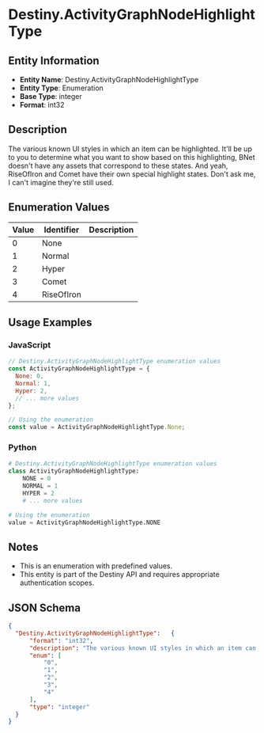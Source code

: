 # Destiny.ActivityGraphNodeHighlightType

## Entity Information
- **Entity Name**: Destiny.ActivityGraphNodeHighlightType
- **Entity Type**: Enumeration
- **Base Type**: integer
- **Format**: int32

## Description
The various known UI styles in which an item can be highlighted. It'll be up to you to determine what you want to show based on this highlighting, BNet doesn't have any assets that correspond to these states. And yeah, RiseOfIron and Comet have their own special highlight states. Don't ask me, I can't imagine they're still used.

## Enumeration Values

| Value | Identifier | Description |
|-------|------------|-------------|
| 0 | None |  |
| 1 | Normal |  |
| 2 | Hyper |  |
| 3 | Comet |  |
| 4 | RiseOfIron |  |

## Usage Examples

### JavaScript
```javascript
// Destiny.ActivityGraphNodeHighlightType enumeration values
const ActivityGraphNodeHighlightType = {
  None: 0,
  Normal: 1,
  Hyper: 2,
  // ... more values
};

// Using the enumeration
const value = ActivityGraphNodeHighlightType.None;
```

### Python
```python
# Destiny.ActivityGraphNodeHighlightType enumeration values
class ActivityGraphNodeHighlightType:
    NONE = 0
    NORMAL = 1
    HYPER = 2
    # ... more values

# Using the enumeration
value = ActivityGraphNodeHighlightType.NONE
```

## Notes
- This is an enumeration with predefined values.
- This entity is part of the Destiny API and requires appropriate authentication scopes.

## JSON Schema
```json
{
  "Destiny.ActivityGraphNodeHighlightType":   {
      "format": "int32",
      "description": "The various known UI styles in which an item can be highlighted. It'll be up to you to determine what you want to show based on this highlighting, BNet doesn't have any assets that correspond to these states. And yeah, RiseOfIron and Comet have their own special highlight states. Don't ask me, I can't imagine they're still used.",
      "enum": [
          "0",
          "1",
          "2",
          "3",
          "4"
      ],
      "type": "integer"
  }
}
```
